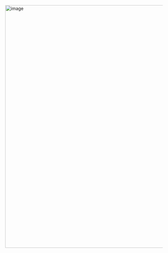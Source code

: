 <img width="775" alt="image" src="https://github.com/RevadiSundaram/ICodeThis-Projects/assets/47391816/bcd33ba0-f651-4397-94ba-2cd0d5a55d6b">
